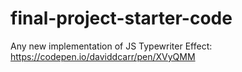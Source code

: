 # final-project-starter-code

Any new implementation of JS Typewriter Effect: https://codepen.io/daviddcarr/pen/XVyQMM
